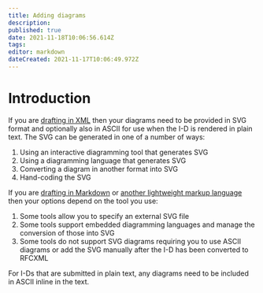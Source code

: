 ```yaml
---
title: Adding diagrams
description: 
published: true
date: 2021-11-18T10:06:56.614Z
tags: 
editor: markdown
dateCreated: 2021-11-17T10:06:49.972Z
---
```


# Introduction
If you are [drafting in XML](/drafting-in-xml) then your diagrams need to be provided in SVG format and optionally also in ASCII for use when the I-D is rendered in plain text.  The SVG can be generated in one of a number of ways:
1. Using an interactive diagramming tool that generates SVG
1. Using a diagramming language that generates SVG
1. Converting a diagram in another format into SVG
1. Hand-coding the SVG

If you are [drafting in Markdown](/drafting-in-markdown) or [another lightweight markup language](/drafting-in-other-formats) then your options depend on the tool you use:
1. Some tools allow you to specify an external SVG file
1. Some tools support embedded diagramming languages and manage the conversion of those into SVG
1. Some tools do not support SVG diagrams requiring you to use ASCII diagrams or add the SVG manually after the I-D has been converted to RFCXML

For I-Ds that are submitted in plain text, any diagrams need to be included in ASCII inline in the text.